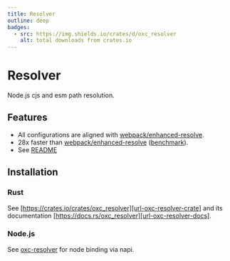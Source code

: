 ```yaml
---
title: Resolver
outline: deep
badges:
  - src: https://img.shields.io/crates/d/oxc_resolver
    alt: total downloads from crates.io
---
```


# Resolver

<AppBadgeList />

Node.js cjs and esm path resolution.

## Features

- All configurations are aligned with [webpack/enhanced-resolve][url-enhanced-resolve].
- 28x faster than [webpack/enhanced-resolve][url-enhanced-resolve] ([benchmark](https://github.com/oxc-project/bench-nodejs-resolver)).
- See [README](https://github.com/oxc-project/oxc-resolver)

## Installation

### Rust

See [https://crates.io/crates/oxc_resolver][url-oxc-resolver-crate] and its documentation [https://docs.rs/oxc_resolver][url-oxc-resolver-docs].

### Node.js

See [oxc-resolver][url-oxc-resolver-npm] for node binding via napi.

<!-- Links -->

[url-oxc-resolver-crate]: https://crates.io/crates/oxc_resolver
[url-oxc-resolver-docs]: https://docs.rs/oxc_resolver
[url-oxc-resolver-npm]: https://www.npmjs.com/package/oxc-resolver
[url-enhanced-resolve]: https://github.com/webpack/enhanced-resolve
